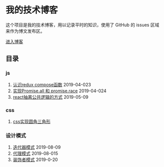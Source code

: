 # 我的技术博客

这个项目是我的技术博客，用以记录平时的知识，使用了 GitHub 的 issues 区域来作为博文发布区。

[进入博客](https://github.com/MinjieChang/myblog/issues)

## 目录
### js
1. [认识redux compose函数](https://github.com/MinjieChang/myblog/issues/2) 2019-04-023
2. [实现Promise.all 和 promise.race](https://github.com/MinjieChang/myblog/issues/3) 2019-04-024
3. [react抽离公共逻辑的方式](https://github.com/MinjieChang/myblog/issues/4) 2019-05-09

### css
1. [css实现圆角三角形](https://github.com/MinjieChang/myblog/issues/6)

### 设计模式
1. [迭代器模式](https://github.com/MinjieChang/myblog/issues/10) 2019-08-09
1. [代理模式](https://github.com/MinjieChang/myblog/issues/9) 2019-08-015
1. [装饰者模式](https://github.com/MinjieChang/myblog/issues/8) 2019-0-20
